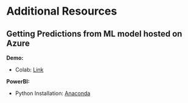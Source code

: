 # Additional Resources

## Getting Predictions from ML model hosted on Azure
**Demo:**
- Colab: [Link](https://colab.research.google.com/drive/1rN39RPoNzBoT3qC3A0XGeMIvz-B79L9R?usp=sharing)

**PowerBI:**
- Python Installation: [Anaconda](https://www.anaconda.com/download)
